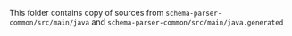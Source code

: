 This folder contains copy of sources from `schema-parser-common/src/main/java`
and `schema-parser-common/src/main/java.generated`
